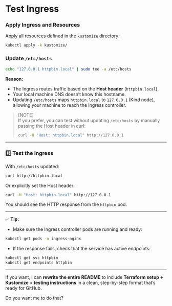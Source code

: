 # Test Ingress

### Apply Ingress and Resources

Apply all resources defined in the `kustomize` directory:

```bash
kubectl apply -k kustomize/
```
### Update `/etc/hosts`

```bash
echo "127.0.0.1 httpbin.local" | sudo tee -a /etc/hosts
```

**Reason:**

* The Ingress routes traffic based on the **Host header** (`httpbin.local`).
* Your local machine DNS doesn’t know this hostname.
* Updating `/etc/hosts` maps `httpbin.local` to `127.0.0.1` (Kind node), allowing your machine to reach the Ingress controller.

> [NOTE]  
> If you prefer, you can test without updating `/etc/hosts` by manually passing the Host header in curl:
>
> ```bash
> curl -H "Host: httpbin.local" http://127.0.0.1
> ```

---

### 3️⃣ Test the Ingress

With `/etc/hosts` updated:

```bash
curl http://httpbin.local
```

Or explicitly set the Host header:

```bash
curl -H "Host: httpbin.local" http://127.0.0.1
```

You should see the HTTP response from the `httpbin` pod.

---

✅ **Tip:**

* Make sure the Ingress controller pods are running and ready:

```bash
kubectl get pods -n ingress-nginx
```

* If the response fails, check that the service has active endpoints:

```bash
kubectl get svc httpbin
kubectl get endpoints httpbin
```

---

If you want, I can **rewrite the entire README** to include **Terraform setup + Kustomize + testing instructions** in a clean, step-by-step format that’s ready for GitHub.

Do you want me to do that?